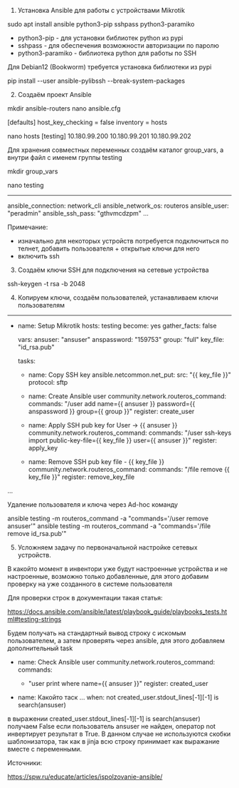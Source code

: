 1. Установка Ansible для работы с устройствами Mikrotik

sudo apt install ansible python3-pip sshpass python3-paramiko

- python3-pip - для установки библиотек python из pypi
- sshpass - для обеспечения возможности авторизации по паролю
- python3-paramiko - библиотека python для работы по SSH

Для Debian12 (Bookworm) требуется установка библиотеки из pypi

pip install --user ansible-pylibssh --break-system-packages


2. Создаём проект Ansible

mkdir ansible-routers
nano ansible.cfg

[defaults]
host_key_checking = false
inventory = hosts

nano hosts
[testing]
10.180.99.200
10.180.99.201
10.180.99.202

Для хранения совместных переменных создаём каталог group_vars, а внутри файл с именем группы testing

mkdir group_vars

nano testing

---
  ansible_connection: network_cli
  ansible_network_os: routeros
  ansible_user: "peradmin"
  ansible_ssh_pass: "gthvmcdzpm"
...


Примечание:
- изначально для некоторых устройств потребуется подключиться по телнет, добавить пользователя + открытые ключи для него
- включить ssh


3. Создаём ключи SSH для подключения на сетевые устройства

ssh-keygen -t rsa -b 2048

4. Копируем ключи, создаём пользователей, устанавливаем ключи пользователям

---
- name: Setup Mikrotik
  hosts: testing
  become: yes
  gather_facts: false

  vars:
    ansuser: "ansuser"
    anspassword: "159753"
    group: "full"
    key_file: "id_rsa.pub"

  tasks:
  - name: Copy SSH key
    ansible.netcommon.net_put:
      src: "{{ key_file }}"
      protocol: sftp

  - name: Create Ansible user
    community.network.routeros_command:
      commands: "/user add name={{ ansuser }} password={{ anspassword }} group={{ group }}"
    register: create_user


  - name: Apply SSH pub key for User -> {{ ansuser }}
    community.network.routeros_command:
      commands: "/user ssh-keys import public-key-file={{ key_file }} user={{ ansuser }}"
    register: apply_key

  - name: Remove SSH pub key file - {{ key_file }}
    community.network.routeros_command:
      commands: "/file remove {{ key_file }}"
    register: remove_key_file

...


Удаление пользователя и ключа через Ad-hoc команду

ansible testing -m routeros_command -a "commands='/user remove ansuser'"
ansible testing -m routeros_command -a "commands='/file remove id_rsa.pub'"


5. Усложняем задачу по первоначальной настройке сетевых устройств.

В какойто момент в инвентори уже будут настроенные устройства и не настроенные, возможно только добавленные, для этого добавим проверку на уже созданного в системе пользователя

Для проверки строк в документации такая статья:

https://docs.ansible.com/ansible/latest/playbook_guide/playbooks_tests.html#testing-strings

Будем получать на стандартный вывод строку с искомым пользователем, а затем проверять через ansible, для этого добавляем дополнительный task


  - name: Check Ansible user
    community.network.routeros_command:
      commands:
      - "user print where name={{ ansuser }}"
    register: created_user

  - name: Какойто таск
    ...
    when: not created_user.stdout_lines[-1][-1] is search(ansuser)

в выражении created_user.stdout_lines[-1][-1] is search(ansuser) получаем False если пользователь ansuser не найден, оператор not инвертирует результат в True. В данном случае не используются скобки шаблонизатора, так как в jinja всю строку принимает как выражание вместе с переменными.


Источники:

https://spw.ru/educate/articles/ispolzovanie-ansible/